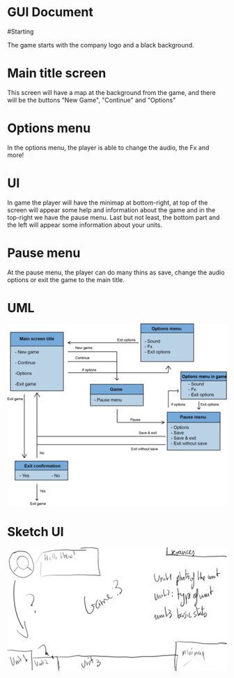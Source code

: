 # GUI Document

#Starting

The game starts with the company logo and a black background.

# Main title screen

This screen will have a map at the background from the game, and there will be the buttons "New Game", "Continue" and "Options"

# Options menu

In the options menu, the player is able to change the audio, the Fx and more!

# UI

In game the player will have the minimap at bottom-right, at top of the screen will appear some help and information about the game and in the top-right we have the pause menu.
Last but not least, the bottom part and the left will appear some information about your units.

# Pause menu

At the pause menu, the player can do many thins as save, change the audio options or exit the game to the main title.

# UML

![](https://github.com/LordUnicorn31/Kujo-Studios/blob/master/Docs/Design/UML_Menus.png)

# Sketch UI

![](https://github.com/LordUnicorn31/Kujo-Studios/blob/master/Docs/Design/U1%20unit.jpg)
